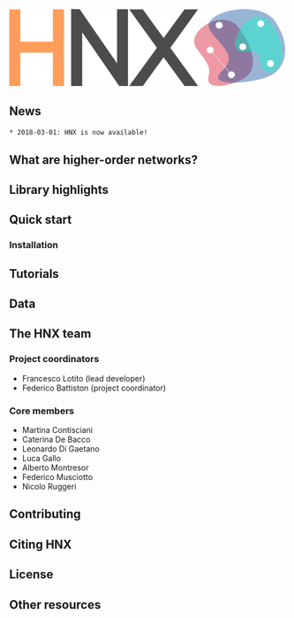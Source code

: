 <img src="logo/logo.png" width="500" title="HNX logo">

## News
    * 2018-03-01: HNX is now available!

## What are higher-order networks?

## Library highlights

## Quick start

### Installation

## Tutorials

## Data

## The HNX team

### Project coordinators
* Francesco Lotito (lead developer)
* Federico Battiston (project coordinator)

### Core members
* Martina Contisciani
* Caterina De Bacco
* Leonardo Di Gaetano
* Luca Gallo
* Alberto Montresor
* Federico Musciotto
* Nicolo Ruggeri

## Contributing

## Citing HNX

## License

## Other resources